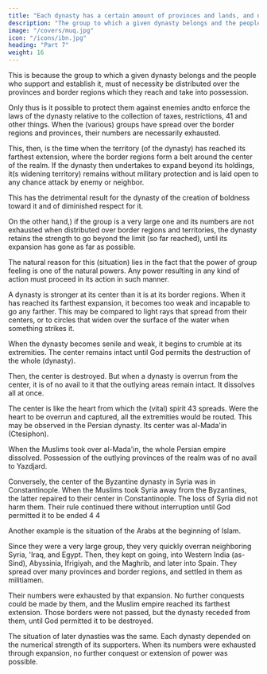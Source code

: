 ```yaml
---
title: "Each dynasty has a certain amount of provinces and lands, and no more"
description: "The group to which a given dynasty belongs and the people who support and establish it, must of necessity be distributed over the provinces and border regions which they reach and take into possession"
image: "/covers/muq.jpg"
icon: "/icons/ibn.jpg"
heading: "Part 7"
weight: 16
---
```




This is because the group to which a given dynasty belongs and the people who support and establish it, must of necessity be distributed over the provinces and border regions which they reach and take into possession. 

Only thus is it possible to protect them against enemies andto enforce the laws of the dynasty relative to the collection of taxes, restrictions, 41 and other things. When the (various) groups have spread over the border regions and provinces, their numbers are necessarily exhausted. 

This, then, is the time when the territory (of the dynasty) has reached its farthest extension, where the border regions form a belt around the center of the realm. If the dynasty then undertakes to expand beyond its holdings, it(s widening territory) remains without military protection and is laid open to any chance attack by enemy or neighbor. 

This has the detrimental result for the dynasty of the creation of boldness toward it and of diminished respect for it. 

On the other hand,) if the group is a very large one and its numbers are not exhausted when distributed over border regions and territories, the dynasty retains the strength to go beyond the limit (so far reached), until its expansion has gone as
far as possible. 

The natural reason for this (situation) lies in the fact that the power of group feeling is one of the natural powers. Any power resulting in any kind of action must proceed in its action in such manner.

A dynasty is stronger at its center than it is at its border regions. When it has reached its farthest expansion, it becomes too weak and incapable to go any farther. This may be compared to light rays that spread from their centers, or to circles that widen over the surface of the water when something strikes it. 

When the dynasty becomes senile and weak, it begins to crumble at its extremities. The center remains intact until God permits the destruction of the whole (dynasty). 

Then, the center is destroyed. But when a dynasty is overrun from the center, it is of no avail to it that the outlying areas remain intact. It dissolves all at once. 

The center is like the heart from which the (vital) spirit 43 spreads. Were the heart to be overrun and captured, all the extremities would be routed. This may be observed in the Persian dynasty. Its center was al-Mada'in (Ctesiphon). 

When the Muslims took over al-Mada'in, the whole Persian empire dissolved. Possession of the outlying provinces of the realm was of no avail to Yazdjard.

Conversely, the center of the Byzantine dynasty in Syria was in Constantinople. When the Muslims took Syria away from the Byzantines, the latter repaired to their center in Constantinople. The loss of Syria did not harm them. Their
rule continued there without interruption until God permitted it to be ended 4 4

Another example is the situation of the Arabs at the beginning of Islam.

Since they were a very large group, they very quickly overran neighboring Syria, 'Iraq, and Egypt. Then, they kept on going, into Western India (as-Sind), Abyssinia, Ifrigiyah, and the Maghrib, and later into Spain. They spread over many provinces
and border regions, and settled in them as militiamen. 

Their numbers were exhausted by that expansion. No further conquests could be made by them, and the Muslim empire reached its farthest extension. Those borders were not passed, but the dynasty receded from them, until God permitted it to be destroyed.

The situation of later dynasties was the same. Each dynasty depended on the numerical strength of its supporters. When its numbers were exhausted through expansion, no further conquest or extension of power was possible. 
